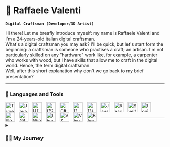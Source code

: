# 🤙 Raffaele Valenti

**`Digital Craftsman (Developer/3D Artist)`**

Hi there! Let me breafly introduce myself: my name is Raffaele Valenti and I'm a 24-years-old italian digital craftsman.
<br />
What's a digital craftsman you may ask? I'll be quick, but let's start form the beginning: a craftsman is someone who practises a craft; an artisan. I'm not particularly skilled on any "hardware" work like, for example, a carpenter who works with wood, but I have skills that allow me to craft in the digital world. Hence, the term digital craftsman.
<br />
Well, after this short explanation why don't we go back to my brief presentation?

---

### 🧰 Languages and Tools

<img align="left" alt="TypeScript" width="30px" style='padding-right: 10px;' src="https://cdn.jsdelivr.net/gh/devicons/devicon/icons/typescript/typescript-plain.svg">
<img align="left" alt="JavaScript" width="30px" style='padding-right: 10px;' src="https://cdn.jsdelivr.net/gh/devicons/devicon/icons/javascript/javascript-plain.svg">
<img align="left" alt="HTML 5" width="30px" style='padding-right: 10px;' src="https://cdn.jsdelivr.net/gh/devicons/devicon/icons/html5/html5-plain.svg">
<img align="left" alt="CSS 3" width="30px" style='padding-right: 10px;' src="https://cdn.jsdelivr.net/gh/devicons/devicon/icons/css3/css3-plain.svg">
<img align="left" alt="C#" width="30px" style='padding-right: 10px;' src="https://cdn.jsdelivr.net/gh/devicons/devicon/icons/csharp/csharp-plain.svg">
<img align="left" alt="C" width="30px" style='padding-right: 10px;' src="https://cdn.jsdelivr.net/gh/devicons/devicon/icons/c/c-plain.svg">
<img align="left" alt="C++" width="30px" style='padding-right: 10px;' src="https://cdn.jsdelivr.net/gh/devicons/devicon/icons/cplusplus/cplusplus-plain.svg">
<img align="left" alt="Java" width="30px" style='padding-right: 10px;' src="https://cdn.jsdelivr.net/gh/devicons/devicon/icons/java/java-plain.svg">
<img align="left" alt="React" width="30px" style='padding-right: 10px;' src="https://cdn.jsdelivr.net/gh/devicons/devicon/icons/react/react-original.svg">
<img align="left" alt="Svelte" width="30px" style='padding-right: 10px;' src="https://cdn.jsdelivr.net/gh/devicons/devicon/icons/svelte/svelte-original.svg">
<img align="left" alt="Ionic" width="30px" style='padding-right: 10px;' src="https://cdn.jsdelivr.net/gh/devicons/devicon/icons/ionic/ionic-original.svg">
<img align="left" alt="NodeJS" width="30px" style='padding-right: 10px;' src="https://cdn.jsdelivr.net/gh/devicons/devicon/icons/nodejs/nodejs-original.svg">
<img align="left" alt="Git" width="30px" style='padding-right: 10px;' src="https://cdn.jsdelivr.net/gh/devicons/devicon/icons/git/git-plain.svg">
<img align="left" alt="Windows" width="30px" style='padding-right: 10px;' src="https://cdn.jsdelivr.net/gh/devicons/devicon/icons/windows8/windows8-original.svg">
<img align="left" alt="Linux" width="30px" style='padding-right: 10px;' src="https://cdn.jsdelivr.net/gh/devicons/devicon/icons/linux/linux-original.svg">
<img align="left" alt="VS Code" width="30px" style='padding-right: 10px;' src="https://cdn.jsdelivr.net/gh/devicons/devicon/icons/vscode/vscode-original.svg">
<img align="left" alt="Visual Studio" width="30px" style='padding-right: 10px;' src="https://cdn.jsdelivr.net/gh/devicons/devicon/icons/visualstudio/visualstudio-plain.svg">
<img align="left" alt="Blender" width="30px" style='padding-right: 10px;' src="https://cdn.jsdelivr.net/gh/devicons/devicon/icons/blender/blender-original.svg">

<br />
<br />

---

<details>
    <summary><h3>👨‍💻 My Journey</h3></summary>
    Technology has always attracted me, but I began my journey into the world of digital crafting in my teens.
    <br />
    To this day I also very much enjoy video games and one day I decided to teach myself how to develop them. After a little search I stombled upon a game engine that absolutely no one knows called <a href="https://unity.com/">Unity</a> (of course I'm beeing sarcastic 😁) and I started learning it and the C# programming language, mostly through YouTube videos.
    <br />
    After learing the basics of Unity and C# programming I started dipping my toes into other fields of game development, like art, both 2D and 3D. I learned how to use <a href="https://www.gimp.org/">GIMP</a> to create textures and <a href="https://www.blender.org/">Blender</a> to make hard surface 3D models. Later on I started learning more advanced programs like <a href="https://www.adobe.com/it/products/substance3d-painter.html">Substance Painter</a> and <a href="https://www.adobe.com/it/products/substance3d-designer.html">Substance Designer</a>.
    <br />
    A couple of years later I became very hooked on <a href="https://www.bohemia.net/">Bohemia Interactive</a>'s video game <a href="https://arma3.com/">Arma 3</a> and I got into modding. I was pretty good at it and I got quite famous in the italian community.
    <br />
    While I was learning game development related technologies, I also learned web development, first plain HTML5, CSS3 and JavaScript, then switching to frameworks like <a href="https://it.reactjs.org/">React</a>, <a href="https://ionicframework.com/">Ionic</a> and bits of <a href="https://angular.io/">Angular</a>.
    <br />
    In October 2017, after graduating from highschool, I started attending a 2-years-long post-diploma course to become a biomedical informatics technician. During those two years I met some amazing people and I developed even more the skill that I already had and aquired some new ones. The course had lessions for more practical knowledge, like basics of C and more in-depth Java and web development, Android apps development, databases and finally, my favourite one, AR, VR and mixed reality development, but also less practical ones like mathematics, networking, laws and regulations (mostly for medical equipment) and software engineering. I graduated in mid 2019 at the top of my class.
    <br />
    From then until April 2021 I attended university and I tried get the degree to become a software engineer, but, unfortunately, due to some combination of events and difficulties, I dropped out. In the end I found my first job, and I became a software developer in <a href="https://www.fincantieri.com/it/">FINCANTIERI S.p.A.</a>, in which I'm still employed to this day.
    <br />

</details>
